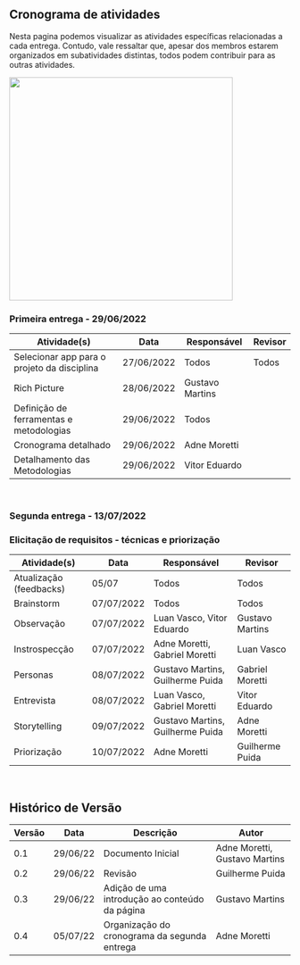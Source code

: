 ## Cronograma de atividades
Nesta pagina podemos visualizar as atividades específicas relacionadas a cada entrega. Contudo, vale ressaltar que, apesar dos membros estarem organizados em subatividades distintas, todos podem contribuir para as outras atividades.

<img src=https://img.freepik.com/vetores-gratis/alunos-ou-funcionarios-adicionando-eventos-ou-prazos-ao-aplicativo-de-calendario-jovens-usando-ilustracao-plana-de-organizador-de-tempo-ou-planejador_74855-20735.jpg width=400px/>


### Primeira entrega - 29/06/2022
Atividade(s) | Data  | Responsável | Revisor |
------------ | ------- | --------- | ------- |
Selecionar app para o projeto da disciplina | 27/06/2022 | Todos | Todos
Rich Picture | 28/06/2022 | Gustavo Martins | 
Definição de ferramentas e metodologias |  29/06/2022   | Todos| 
Cronograma detalhado | 29/06/2022 | Adne Moretti
Detalhamento das Metodologias | 29/06/2022 | Vitor Eduardo

<br>

### Segunda entrega - 13/07/2022
### Elicitação de requisitos - técnicas e priorização

Atividade(s) | Data  | Responsável | Revisor |
------------ | ------- | ----------| ------- |
Atualização (feedbacks) | 05/07 | Todos | Todos
Brainstorm   | 07/07/2022 | Todos | Todos
Observação | 07/07/2022 | Luan Vasco,  Vitor Eduardo| Gustavo Martins
Instrospecção | 07/07/2022 | Adne Moretti, Gabriel Moretti | Luan Vasco
Personas | 08/07/2022 | Gustavo Martins, Guilherme Puida | Gabriel Moretti 
Entrevista | 08/07/2022 | Luan Vasco, Gabriel Moretti | Vitor Eduardo
Storytelling  |  09/07/2022  | Gustavo Martins, Guilherme Puida | Adne Moretti
Priorização | 10/07/2022 | Adne Moretti | Guilherme Puida
<br>

## Histórico de Versão

| Versão | Data | Descrição | Autor |
|--------|------|-------|-----------|
| 0.1 | 29/06/22 | Documento Inicial | Adne Moretti, Gustavo Martins |
| 0.2 | 29/06/22 | Revisão | Guilherme Puida |
| 0.3 | 29/06/22 | Adição de uma introdução ao conteúdo da página | Gustavo Martins |
| 0.4 | 05/07/22 | Organização do cronograma da segunda entrega | Adne Moretti |
